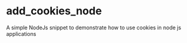 # add_cookies_node
A simple NodeJs snippet to demonstrate how to use cookies in node js applications
